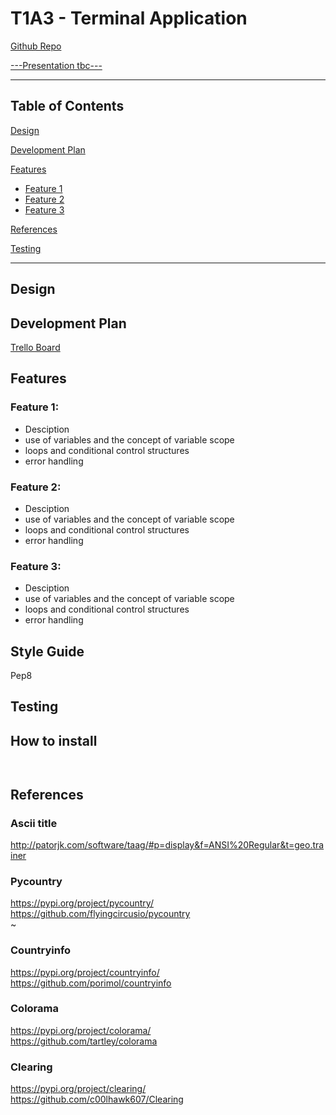 # T1A3 - Terminal Application

[Github Repo](https://github.com/kenny791/T1A3-Terminal-Application)

[---Presentation tbc---]()

---
## Table of Contents


[Design](#Design)

[Development Plan](#Development-Plan)



[Features](#Features)  
- [Feature 1](#feature-1)
- [Feature 2](#feature-2)
- [Feature 3](#feature-3)


[References](#References)





[Testing](#Testing)


---


















## Design

## Development Plan
[Trello Board](https://trello.com/b/WhCE9AiQ/t1a3-terminal-application)

## Features  
### Feature 1:  
- Desciption
- use of variables and the concept of variable scope
- loops and conditional control structures
- error handling
  
### Feature 2:  
- Desciption
- use of variables and the concept of variable scope
- loops and conditional control structures
- error handling
  
### Feature 3:  
- Desciption
- use of variables and the concept of variable scope
- loops and conditional control structures
- error handling





## Style Guide
Pep8







## Testing











## How to install


```

```


```

```












## References 

### Ascii title
http://patorjk.com/software/taag/#p=display&f=ANSI%20Regular&t=geo.trainer


### Pycountry
https://pypi.org/project/pycountry/  
https://github.com/flyingcircusio/pycountry  
~
### Countryinfo
https://pypi.org/project/countryinfo/  
https://github.com/porimol/countryinfo  

### Colorama
https://pypi.org/project/colorama/  
https://github.com/tartley/colorama  

### Clearing
https://pypi.org/project/clearing/  
https://github.com/c00lhawk607/Clearing

